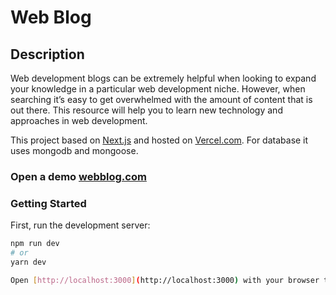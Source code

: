 # Web Blog
## Description
Web development blogs can be extremely helpful when looking to expand your knowledge in a particular web development niche. However, when searching it’s easy to get overwhelmed with the amount of content that is out there. This resource will help you to learn new technology and approaches in web development.

This project based on [Next.js](https://nextjs.org) and hosted on [Vercel.com](https://vercel.com). For database it uses mongodb and mongoose.

### Open a demo [webblog.com](https://nextjs-blog-andrushkodmytro.vercel.app/) 
### Getting Started

First, run the development server:

```bash
npm run dev
# or
yarn dev

Open [http://localhost:3000](http://localhost:3000) with your browser to see the result.


